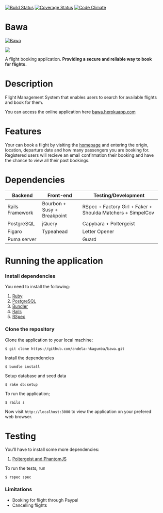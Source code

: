 [![Build Status](https://travis-ci.org/andela-hkagumba/bawa.svg?branch=develop)](https://travis-ci.org/andela-hkagumba/bawa)
[![Coverage Status](https://coveralls.io/repos/github/andela-hkagumba/bawa/badge.svg?branch=develop)](https://coveralls.io/github/andela-hkagumba/bawa?branch=develop)
[![Code Climate](https://codeclimate.com/github/andela-hkagumba/bawa/badges/gpa.svg)](https://codeclimate.com/github/andela-hkagumba/bawa)

# Bawa

[![Bawa](http://cdn.kagumba.com/assets/bawa.svg)](https://bawa.herokuapp.com)

![](http://cdn.kagumba.com/assets/homepage_search.png)

A flight booking application. __Providing a secure and reliable way to book for flights.__

# Description

Flight Management System that enables users to search for available flights and book for them.

You can access the online application here [bawa.herokuapp.com](https://bawa.herokuapp.com)

# Features

Your can book a flight by visiting the [homepage](https://bawa.herokuapp.com) and entering the origin, location, departure date and how many passengers you are booking for.
Registered users will recieve an email confirmation their booking and have the chance to view all their past bookings.

# Dependencies

|        Backend                 |  Front-end                     |  Testing/Development
|--------------------------------|--------------------------------|------------------------------------------------------------
| Rails Framework                |   Bourbon + Susy + Breakpoint  | RSpec + Factory Girl + Faker + Shoulda Matchers + SimpelCov
| PostgreSQL                     |   jQuery                       | Capybara + Poltergeist
| Figaro                         |   Typeahead                    | Letter Opener
| Puma server                    |                                | Guard

# Running the application

### Install dependencies

You need to install the following:

1. [Ruby](https://github.com/rbenv/rbenv)
2. [PostgreSQL](http://www.postgresql.org/download/macosx/)
3. [Bundler](http://bundler.io/)
4. [Rails](http://guides.rubyonrails.org/getting_started.html#installing-rails)
5. [RSpec](http://rspec.info/)

### Clone the repository

Clone the application to your local machine:

```
$ git clone https://github.com/andela-hkagumba/bawa.git
```

Install the dependencies

```
$ bundle install
```

Setup database and seed data

```
$ rake db:setup
```

To run the application;

```
$ rails s
```
Now visit `http://localhost:3000` to view the application on your prefered web browser.

# Testing

You'll have to install some more dependencies:

1. [Poltergeist and PhantomJS](https://github.com/teampoltergeist/poltergeist#installation)

To run the tests, run
```
$ rspec spec
```

### Limitations

- Booking for flight through Paypal
- Cancelling flights
